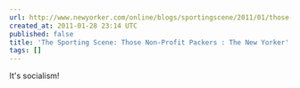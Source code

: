 ```yaml
---
url: http://www.newyorker.com/online/blogs/sportingscene/2011/01/those-non-profit-packers.html
created_at: 2011-01-28 23:14 UTC
published: false
title: 'The Sporting Scene: Those Non-Profit Packers : The New Yorker'
tags: []
---
```


It's socialism!
